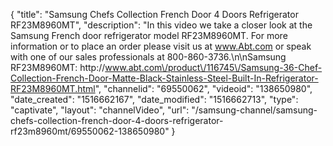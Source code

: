 {
    "title": "Samsung Chefs Collection French Door 4 Doors Refrigerator RF23M8960MT",
    "description": "In this video we take a closer look at the Samsung French door refrigerator model RF23M8960MT.  For more information or to place an order please visit us at www.Abt.com or speak with one of our sales professionals at 800-860-3736.\n\nSamsung RF23M8960MT: http:\/\/www.abt.com\/product\/116745\/Samsung-36-Chef-Collection-French-Door-Matte-Black-Stainless-Steel-Built-In-Refrigerator-RF23M8960MT.html",
    "channelid": "69550062",
    "videoid": "138650980",
    "date_created": "1516662167",
    "date_modified": "1516662713",
    "type": "captivate",
    "layout": "channelVideo",
    "url": "\/samsung-channel\/samsung-chefs-collection-french-door-4-doors-refrigerator-rf23m8960mt\/69550062-138650980"
}